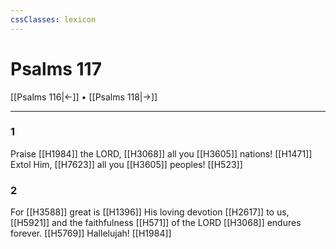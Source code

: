 ```yaml
---
cssClasses: lexicon
---
```


# Psalms 117

[[Psalms 116|←]] • [[Psalms 118|→]]

---

### 1
Praise [[H1984]] the LORD, [[H3068]] all you [[H3605]] nations! [[H1471]] Extol Him, [[H7623]] all you [[H3605]] peoples! [[H523]]

### 2
For [[H3588]] great is [[H1396]] His loving devotion [[H2617]] to us, [[H5921]] and the faithfulness [[H571]] of the LORD [[H3068]] endures forever. [[H5769]] Hallelujah! [[H1984]]

